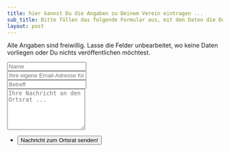 ```yaml
---
title: hier kannst Du die Angaben zu Deinem Verein eintragen ...
sub_title: Bitte füllen das folgende Formular aus, mit den Daten die Du angeben möchtest
layout: post
---
```


Alle Angaben sind freiwillig. Lasse die Felder unbearbeitet, wo keine Daten vorliegen oder Du nichts veröffentlichen möchtest. 


<form method="post" action="./cgi-bin/contact-request.pl">
	<div class="row gtr-50 gtr-uniform">
		<div class="col-6 col-12-mobilep">
			<input type="text" name="name" id="name" value="" placeholder="Name" />
		</div>
		<div class="col-6 col-12-mobilep">
			<input type="email" name="email" id="email" value="" placeholder="Ihre eigene Email-Adresse für die Validierung" />
		</div>
		<div class="col-12">
			<input type="text" name="betreff" id="subject" value="" placeholder="Betreff" />
		</div>
		<div class="col-12">
			<textarea name="text" id="message" placeholder="Ihre Nachricht an den Ortsrat ..." rows="6"></textarea>
		</div>
		<div class="col-12">
			<ul class="actions special">
				<li><input type="submit" value="Nachricht zum Ortsrat senden!" /></li>
			</ul>
		</div>
	</div>
</form>
